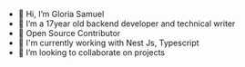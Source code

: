 - 👋 Hi, I’m Gloria Samuel
- 👀 I’m a 17year old backend developer and technical writer
- 🌱 Open Source Contributor
- 🌱 I'm currently working with Nest Js, Typescript
- 💞️ I’m looking to collaborate on projects


<!---
Gheecodes/Gheecodes is a ✨ special ✨ repository because its `README.md` (this file) appears on your GitHub profile.
You can click the Preview link to take a look at your changes.
--->
